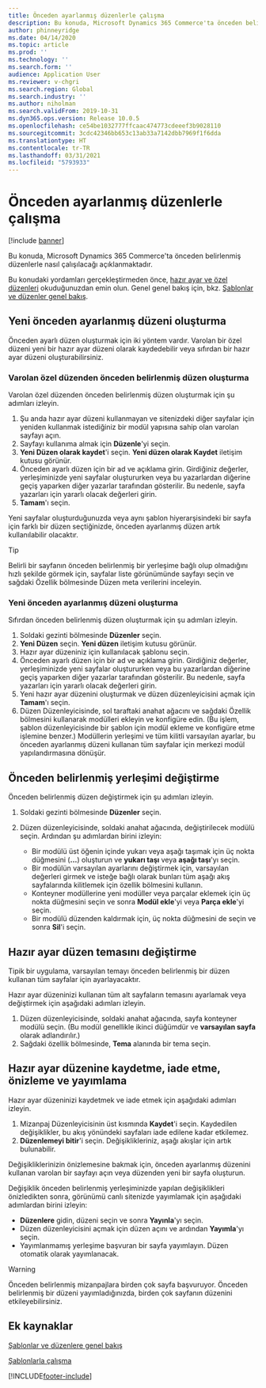```yaml
---
title: Önceden ayarlanmış düzenlerle çalışma
description: Bu konuda, Microsoft Dynamics 365 Commerce'ta önceden belirlenmiş düzenlerle nasıl çalışılacağı açıklanmaktadır.
author: phinneyridge
ms.date: 04/14/2020
ms.topic: article
ms.prod: ''
ms.technology: ''
ms.search.form: ''
audience: Application User
ms.reviewer: v-chgri
ms.search.region: Global
ms.search.industry: ''
ms.author: niholman
ms.search.validFrom: 2019-10-31
ms.dyn365.ops.version: Release 10.0.5
ms.openlocfilehash: ce54be1032777ffcaac474773cdeeef3b9028110
ms.sourcegitcommit: 3cdc42346bb653c13ab33a7142dbb7969f1f6dda
ms.translationtype: HT
ms.contentlocale: tr-TR
ms.lasthandoff: 03/31/2021
ms.locfileid: "5793933"
---
```

# <a name="work-with-preset-layouts"></a>Önceden ayarlanmış düzenlerle çalışma

[!include [banner](includes/banner.md)]

Bu konuda, Microsoft Dynamics 365 Commerce'ta önceden belirlenmiş düzenlerle nasıl çalışılacağı açıklanmaktadır.

Bu konudaki yordamları gerçekleştirmeden önce, [hazır ayar ve özel düzenleri](templates-layouts-overview.md#preset-and-custom-layouts) okuduğunuzdan emin olun. Genel genel bakış için, bkz. [Şablonlar ve düzenler genel bakış](templates-layouts-overview.md).

## <a name="create-a-new-preset-layout"></a>Yeni önceden ayarlanmış düzeni oluşturma

Önceden ayarlı düzen oluşturmak için iki yöntem vardır. Varolan bir özel düzeni yeni bir hazır ayar düzeni olarak kaydedebilir veya sıfırdan bir hazır ayar düzeni oluşturabilirsiniz.

### <a name="create-a-preset-layout-from-an-existing-custom-layout"></a>Varolan özel düzenden önceden belirlenmiş düzen oluşturma

Varolan özel düzenden önceden belirlenmiş düzen oluşturmak için şu adımları izleyin.

1. Şu anda hazır ayar düzeni kullanmayan ve sitenizdeki diğer sayfalar için yeniden kullanmak istediğiniz bir modül yapısına sahip olan varolan sayfayı açın.
1. Sayfayı kullanıma almak için **Düzenle**'yi seçin.
1. **Yeni Düzen olarak kaydet**'i seçin. **Yeni düzen olarak Kaydet** iletişim kutusu görünür.
1. Önceden ayarlı düzen için bir ad ve açıklama girin. Girdiğiniz değerler, yerleşiminizde yeni sayfalar oluştururken veya bu yazarlardan diğerine geçiş yaparken diğer yazarlar tarafından gösterilir. Bu nedenle, sayfa yazarları için yararlı olacak değerleri girin.
1. **Tamam**'ı seçin.

Yeni sayfalar oluşturduğunuzda veya aynı şablon hiyerarşisindeki bir sayfa için farklı bir düzen seçtiğinizde, önceden ayarlanmış düzen artık kullanılabilir olacaktır.

> [!TIP]
> Belirli bir sayfanın önceden belirlenmiş bir yerleşime bağlı olup olmadığını hızlı şekilde görmek için, sayfalar liste görünümünde sayfayı seçin ve sağdaki Özellik bölmesinde Düzen meta verilerini inceleyin.

### <a name="create-a-new-preset-layout"></a>Yeni önceden ayarlanmış düzeni oluşturma

Sıfırdan önceden belirlenmiş düzen oluşturmak için şu adımları izleyin.

1. Soldaki gezinti bölmesinde **Düzenler** seçin.
1. **Yeni Düzen** seçin. **Yeni düzen** iletişim kutusu görünür.
1. Hazır ayar düzeniniz için kullanılacak şablonu seçin.
1. Önceden ayarlı düzen için bir ad ve açıklama girin. Girdiğiniz değerler, yerleşiminizde yeni sayfalar oluştururken veya bu yazarlardan diğerine geçiş yaparken diğer yazarlar tarafından gösterilir. Bu nedenle, sayfa yazarları için yararlı olacak değerleri girin.
1. Yeni hazır ayar düzenini oluşturmak ve düzen düzenleyicisini açmak için **Tamam**'ı seçin.
1. Düzen Düzenleyicisinde, sol taraftaki anahat ağacını ve sağdaki Özellik bölmesini kullanarak modülleri ekleyin ve konfigüre edin. (Bu işlem, şablon düzenleyicisinde bir şablon için modül ekleme ve konfigüre etme işlemine benzer.) Modüllerin yerleşimi ve tüm kilitli varsayılan ayarlar, bu önceden ayarlanmış düzeni kullanan tüm sayfalar için merkezi modül yapılandırmasına dönüşür.

## <a name="modify-a-preset-layout"></a>Önceden belirlenmiş yerleşimi değiştirme

Önceden belirlenmiş düzen değiştirmek için şu adımları izleyin.

1. Soldaki gezinti bölmesinde **Düzenler** seçin.
1. Düzen düzenleyicisinde, soldaki anahat ağacında, değiştirilecek modülü seçin. Ardından şu adımlardan birini izleyin:

    - Bir modülü üst öğenin içinde yukarı veya aşağı taşımak için üç nokta düğmesini (**...**) oluşturun ve **yukarı taşı** veya **aşağı taşı**'yı seçin.
    - Bir modülün varsayılan ayarlarını değiştirmek için, varsayılan değerleri girmek ve isteğe bağlı olarak bunları tüm aşağı akış sayfalarında kilitlemek için özellik bölmesini kullanın.
    - Konteyner modüllerine yeni modüller veya parçalar eklemek için üç nokta düğmesini seçin ve sonra **Modül ekle**'yi veya **Parça ekle**'yi seçin.
    - Bir modülü düzenden kaldırmak için, üç nokta düğmesini de seçin ve sonra **Sil**'i seçin.

## <a name="change-a-preset-layout-theme"></a>Hazır ayar düzen temasını değiştirme

Tipik bir uygulama, varsayılan temayı önceden belirlenmiş bir düzen kullanan tüm sayfalar için ayarlayacaktır.

Hazır ayar düzeninizi kullanan tüm alt sayfaların temasını ayarlamak veya değiştirmek için aşağıdaki adımları izleyin.

1. Düzen düzenleyicisinde, soldaki anahat ağacında, sayfa konteyner modülü seçin. (Bu modül genellikle ikinci düğümdür ve **varsayılan sayfa** olarak adlandırılır.)
1. Sağdaki özellik bölmesinde, **Tema** alanında bir tema seçin.

## <a name="save-check-in-preview-and-publish-a-preset-layout"></a>Hazır ayar düzenine kaydetme, iade etme, önizleme ve yayımlama

Hazır ayar düzeninizi kaydetmek ve iade etmek için aşağıdaki adımları izleyin.

1. Mizanpaj Düzenleyicisinin üst kısmında **Kaydet**'i seçin. Kaydedilen değişiklikler, bu akış yönündeki sayfaları iade edilene kadar etkilemez.
1. **Düzenlemeyi bitir**'i seçin. Değişiklikleriniz, aşağı akışlar için artık bulunabilir.

Değişikliklerinizin önizlemesine bakmak için, önceden ayarlanmış düzenini kullanan varolan bir sayfayı açın veya düzenden yeni bir sayfa oluşturun.

Değişiklik önceden belirlenmiş yerleşiminizde yapılan değişiklikleri önizledikten sonra, görünümü canlı sitenizde yayımlamak için aşağıdaki adımlardan birini izleyin:

* **Düzenlere** gidin, düzeni seçin ve sonra **Yayınla**'yı seçin.
* Düzen düzenleyicisini açmak için düzen açını ve ardından **Yayımla**'yı seçin.
* Yayımlanmamış yerleşime başvuran bir sayfa yayımlayın. Düzen otomatik olarak yayımlanacak.

> [!WARNING]
> Önceden belirlenmiş mizanpajlara birden çok sayfa başvuruyor. Önceden belirlenmiş bir düzeni yayımladığınızda, birden çok sayfanın düzenini etkileyebilirsiniz.

## <a name="additional-resources"></a>Ek kaynaklar

[Şablonlar ve düzenlere genel bakış](templates-layouts-overview.md)

[Şablonlarla çalışma](work-with-templates.md)


[!INCLUDE[footer-include](../includes/footer-banner.md)]
